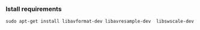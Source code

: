 ### Istall requirements

```
sudo apt-get install libavformat-dev libavresample-dev  libswscale-dev
```
